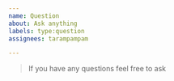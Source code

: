 ```yaml
---
name: Question
about: Ask anything
labels: type:question
assignees: tarampampam

---
```


> If you have any questions feel free to ask
